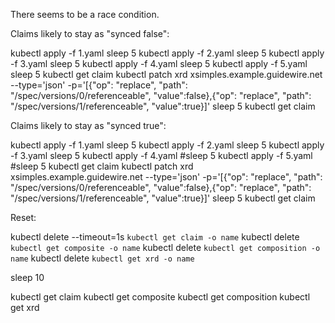 There seems to be a race condition.



Claims likely to stay as "synced false":

kubectl apply -f 1.yaml
sleep 5
kubectl apply -f 2.yaml
sleep 5
kubectl apply -f 3.yaml
sleep 5
kubectl apply -f 4.yaml
sleep 5
kubectl apply -f 5.yaml
sleep 5
kubectl get claim
kubectl patch xrd xsimples.example.guidewire.net --type='json' -p='[{"op": "replace", "path": "/spec/versions/0/referenceable", "value":false},{"op": "replace", "path": "/spec/versions/1/referenceable", "value":true}]'
sleep 5
kubectl get claim




Claims likely to stay as "synced true":

kubectl apply -f 1.yaml
sleep 5
kubectl apply -f 2.yaml
sleep 5
kubectl apply -f 3.yaml
sleep 5
kubectl apply -f 4.yaml
#sleep 5
kubectl apply -f 5.yaml
#sleep 5
kubectl get claim
kubectl patch xrd xsimples.example.guidewire.net --type='json' -p='[{"op": "replace", "path": "/spec/versions/0/referenceable", "value":false},{"op": "replace", "path": "/spec/versions/1/referenceable", "value":true}]'
sleep 5
kubectl get claim




Reset:

kubectl delete --timeout=1s `kubectl get claim -o name`
kubectl delete `kubectl get composite -o name`
kubectl delete `kubectl get composition -o name`
kubectl delete `kubectl get xrd -o name`

sleep 10

kubectl get claim
kubectl get composite
kubectl get composition
kubectl get xrd


